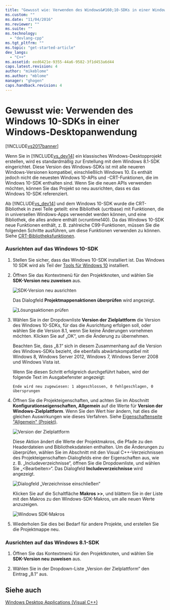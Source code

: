 ```yaml
---
title: "Gewusst wie: Verwenden des Windows&#160;10-SDKs in einer Windows-Desktopanwendung | Microsoft Docs"
ms.custom: ""
ms.date: "11/04/2016"
ms.reviewer: ""
ms.suite: ""
ms.technology: 
  - "devlang-cpp"
ms.tgt_pltfrm: ""
ms.topic: "get-started-article"
dev_langs: 
  - "C++"
ms.assetid: eed6421e-9355-44a6-9582-3f1d453a6d44
caps.latest.revision: 4
author: "mikeblome"
ms.author: "mblome"
manager: "ghogen"
caps.handback.revision: 4
---
```

# Gewusst wie: Verwenden des Windows&#160;10-SDKs in einer Windows-Desktopanwendung
[!INCLUDE[vs2017banner](../assembler/inline/includes/vs2017banner.md)]

Wenn Sie in [!INCLUDE[vs_dev14](../ide/includes/vs_dev14_md.md)] ein klassisches Windows\-Desktopprojekt erstellen, wird es standardmäßig zur Erstellung mit dem Windows 8.1\-SDK eingerichtet. Diese Version des Windows\-SDKs ist mit alle neueren Windows\-Versionen kompatibel, einschließlich Windows 10. Es enthält jedoch nicht die neuesten Windows 10\-APIs und \-CRT\-Funktionen, die im Windows 10\-SDK enthalten sind. Wenn Sie die neuen APIs verwenden möchten, können Sie das Projekt so neu ausrichten, dass es das Windows 10\-SDK referenziert.  
  
 Ab [!INCLUDE[vs_dev14](../ide/includes/vs_dev14_md.md)] und dem Windows 10\-SDK wurde die CRT\-Bibliothek in zwei Teile geteilt: eine Bibliothek \(ucrtbase\) mit Funktionen, die in universellen Windows\-Apps verwendet werden können, und eine Bibliothek, die alles andere enthält \(vcruntime140\). Da das Windows 10\-SDK neue Funktionen enthält, z. B. zahlreiche C99\-Funktionen, müssen Sie die folgenden Schritte ausführen, um diese Funktionen verwenden zu können. Siehe [CRT\-Bibliotheksfunktionen](../c-runtime-library/crt-library-features.md).  
  
### Ausrichten auf das Windows 10\-SDK  
  
1.  Stellen Sie sicher, dass das Windows 10\-SDK installiert ist. Das Windows 10 SDK wird als Teil der [Tools für Windows 10](http://go.microsoft.com/fwlink/?LinkID=617631) installiert.  
  
2.  Öffnen Sie das Kontextmenü für den Projektknoten, und wählen Sie **SDK\-Version neu zuweisen** aus.  
  
     ![SDK&#45;Version neu ausrichten](../windows/media/retargetingwindowssdk1.png "RetargetingWindowsSDK1")  
  
     Das Dialogfeld **Projektmappenaktionen überprüfen** wird angezeigt.  
  
     ![Lösungsaktionen prüfen](../windows/media/retargetingwindowssdk2.png "RetargetingWindowsSDK2")  
  
3.  Wählen Sie in der Dropdownliste **Version der Zielplattform** die Version des Windows 10\-SDKs, für das die Ausrichtung erfolgen soll, oder wählen Sie die Version 8.1, wenn Sie keine Änderungen vornehmen möchten. Klicken Sie auf „OK“, um die Änderung zu übernehmen.  
  
     Beachten Sie, dass „8.1“ sich in diesem Zusammenhang auf die Version des Windows\-SDKs bezieht, die ebenfalls abwärtskompatibel mit Windows 8, Windows Server 2012, Windows 7, Windows Server 2008 und Windows Vista ist.  
  
     Wenn Sie diesen Schritt erfolgreich durchgeführt haben, wird der folgende Text im Ausgabefenster angezeigt:  
  
     `Ende wird neu zugewiesen: 1 abgeschlossen, 0 fehlgeschlagen, 0 übersprungen`  
  
4.  Öffnen Sie die Projekteigenschaften, und achten Sie im Abschnitt **Konfigurationseigenschaften, Allgemein** auf die Werte für **Version der Windows\-Zielplattform**. Wenn Sie den Wert hier ändern, hat dies die gleichen Auswirkungen wie dieses Verfahren. Siehe [Eigenschaftenseite "Allgemein" \(Projekt\)](../ide/general-property-page-project.md).  
  
     ![Version der Zielplattform](../windows/media/retargetingwindowssdk3.png "RetargetingWindowsSDK3")  
  
     Diese Aktion ändert die Werte der Projektmakros, die Pfade zu den Headerdateien und Bibliotheksdateien enthalten. Um die Änderungen zu überprüfen, wählen Sie im Abschnitt mit den Visual C\+\+\-Verzeichnissen des Projekteigenschaften\-Dialogfelds eine der Eigenschaften aus, wie z. B. „Includeverzeichnisse“, öffnen Sie die Dropdownliste, und wählen Sie „\<Bearbeiten\>“. Das Dialogfeld **Includeverzeichnisse** wird angezeigt.  
  
     ![Dialogfeld „Verzeichnisse einschließen“](../windows/media/retargetingwindowssdk4.png "RetargetingWindowsSDK4")  
  
     Klicken Sie auf die Schaltfläche **Makros \>\>**, und blättern Sie in der Liste mit den Makros zu den Windows\-SDK\-Makros, um alle neuen Werte anzuzeigen.  
  
     ![Windows SDK&#45;Makros](../windows/media/retargetingwindowssdk5.png "RetargetingWindowsSDK5")  
  
5.  Wiederholen Sie dies bei Bedarf für andere Projekte, und erstellen Sie die Projektmappe neu.  
  
### Ausrichten auf das Windows 8.1\-SDK  
  
1.  Öffnen Sie das Kontextmenü für den Projektknoten, und wählen Sie **SDK\-Version neu zuweisen** aus.  
  
2.  Wählen Sie in der Dropdown\-Liste „Version der Zielplattform“ den Eintrag „8.1“ aus.  
  
## Siehe auch  
 [Windows Desktop Applications \(Visual C\+\+\)](../windows/how-to-use-the-windows-10-sdk-in-a-windows-desktop-application.md)